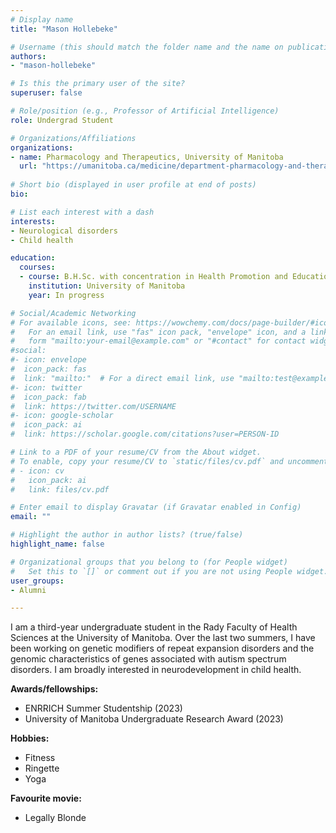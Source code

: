 ```yaml
---
# Display name
title: "Mason Hollebeke"

# Username (this should match the folder name and the name on publications)
authors:
- "mason-hollebeke"

# Is this the primary user of the site?
superuser: false

# Role/position (e.g., Professor of Artificial Intelligence)
role: Undergrad Student

# Organizations/Affiliations
organizations:
- name: Pharmacology and Therapeutics, University of Manitoba
  url: "https://umanitoba.ca/medicine/department-pharmacology-and-therapeutics"
  
# Short bio (displayed in user profile at end of posts)
bio: 

# List each interest with a dash
interests:
- Neurological disorders
- Child health

education:
  courses:
  - course: B.H.Sc. with concentration in Health Promotion and Education
    institution: University of Manitoba
    year: In progress

# Social/Academic Networking
# For available icons, see: https://wowchemy.com/docs/page-builder/#icons
#   For an email link, use "fas" icon pack, "envelope" icon, and a link in the
#   form "mailto:your-email@example.com" or "#contact" for contact widget.
#social:
#- icon: envelope
#  icon_pack: fas
#  link: "mailto:"  # For a direct email link, use "mailto:test@example.org".
#- icon: twitter
#  icon_pack: fab
#  link: https://twitter.com/USERNAME
#- icon: google-scholar
#  icon_pack: ai
#  link: https://scholar.google.com/citations?user=PERSON-ID

# Link to a PDF of your resume/CV from the About widget.
# To enable, copy your resume/CV to `static/files/cv.pdf` and uncomment the lines below.
# - icon: cv
#   icon_pack: ai
#   link: files/cv.pdf

# Enter email to display Gravatar (if Gravatar enabled in Config)
email: ""

# Highlight the author in author lists? (true/false)
highlight_name: false

# Organizational groups that you belong to (for People widget)
#   Set this to `[]` or comment out if you are not using People widget.
user_groups:
- Alumni

---
```

I am a third-year undergraduate student in the Rady Faculty of Health Sciences at the University of Manitoba. Over the last two summers, I have been working on genetic modifiers of repeat expansion disorders and the genomic characteristics of genes associated with autism spectrum disorders. I am broadly interested in neurodevelopment in child health.

**Awards/fellowships:**
- ENRRICH Summer Studentship (2023)
- University of Manitoba Undergraduate Research Award (2023)

**Hobbies:**
- Fitness
- Ringette
- Yoga

**Favourite movie:**
- Legally Blonde